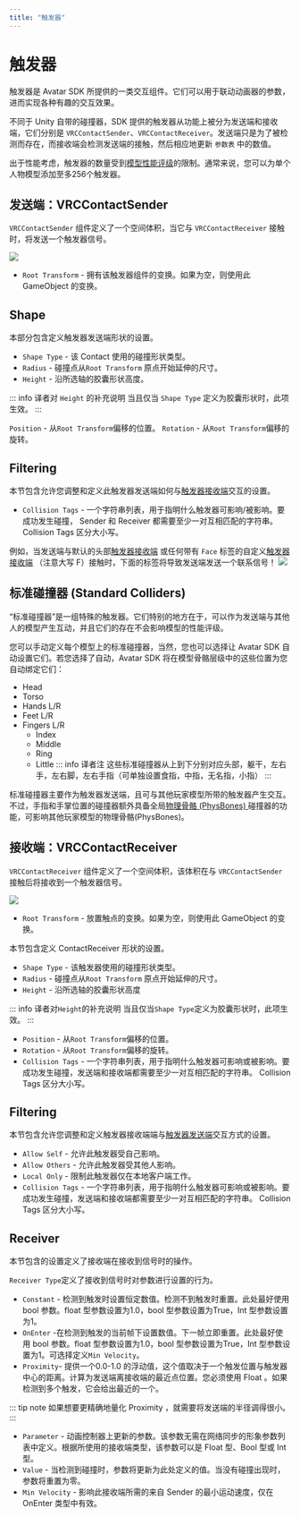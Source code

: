 ```yaml
---
title: "触发器"
---
```


# 触发器

触发器是 Avatar SDK 所提供的一类交互组件。它们可以用于联动动画器的参数，进而实现各种有趣的交互效果。

不同于 Unity 自带的碰撞器，SDK 提供的触发器从功能上被分为发送端和接收端，它们分别是 `VRCContactSender`、`VRCContactReceiver`。发送端只是为了被检测而存在，而接收端会检测发送端的接触，然后相应地更新 `参数表` 中的数值。

出于性能考虑，触发器的数量受到[模型性能评级](/creators.vrchat.com/avatars/avatar-performance-ranking-system#pc-limits)的限制。通常来说，您可以为单个人物模型添加至多256个触发器。

## 发送端：VRCContactSender
 `VRCContactSender` 组件定义了一个空间体积，当它与 `VRCContactReceiver` 接触时，将发送一个触发器信号。
 
![](https://cn-nb1.rains3.com/docs-image/controls/contacts-1.png)

- `Root Transform` - 拥有该触发器组件的变换。如果为空，则使用此 GameObject 的变换。

## Shape
本部分包含定义触发器发送端形状的设置。
- `Shape Type` - 该 Contact 使用的碰撞形状类型。
- `Radius` - 碰撞点从`Root Transform` 原点开始延伸的尺寸。
- `Height` - 沿所选轴的胶囊形状高度。

::: info 译者对 `Height` 的补充说明
当且仅当 `Shape Type` 定义为胶囊形状时，此项生效。
:::

`Position` - 从`Root Transform`偏移的位置。
`Rotation` - 从`Root Transform`偏移的旋转。

## Filtering
本节包含允许您调整和定义此触发器发送端如何与[触发器接收端](/creators.vrchat.com/avatars/avatar-dynamics/contacts#VRCContactReceiver)交互的设置。

- `Collision Tags` - 一个字符串列表，用于指明什么触发器可影响/被影响。要成功发生碰撞， Sender 和 Receiver 都需要至少一对互相匹配的字符串。 Collision Tags 区分大小写。

例如，当发送端与默认的头部[触发器接收端](/creators.vrchat.com/avatars/avatar-dynamics/contacts#VRCContactReceiver) 或任何带有 `Face` 标签的自定义[触发器接收端](/creators.vrchat.com/avatars/avatar-dynamics/contacts#VRCContactReceiver) （注意大写 F）接触时，下面的标签将导致发送端发送一个联系信号！
![](https://cn-nb1.rains3.com/docs-image/controls/contacts-2.png)

## 标准碰撞器 (Standard Colliders)
“标准碰撞器”是一组特殊的触发器。它们特别的地方在于，可以作为发送端与其他人的模型产生互动，并且它们的存在不会影响模型的性能评级。

您可以手动定义每个模型上的标准碰撞器，当然，您也可以选择让 Avatar SDK 自动设置它们。若您选择了自动，Avatar SDK 将在模型骨骼层级中的这些位置为您自动绑定它们：

- Head
- Torso
- Hands L/R
- Feet L/R
- Fingers L/R
  - Index
  - Middle
  - Ring
  - Little
  ::: info 译者注
  这些标准碰撞器从上到下分别对应头部，躯干，左右手，左右脚，左右手指（可单独设置食指，中指，无名指，小指）
  :::

标准碰撞器主要作为触发器发送端，且可与其他玩家模型所带的触发器产生交互。不过，手指和手掌位置的碰撞器额外具备全局[物理骨骼 (PhysBones) ](/creators.vrchat.com/avatars/avatar-dynamics/physbones)碰撞器的功能，可影响其他玩家模型的物理骨骼(PhysBones)。

## 接收端：VRCContactReceiver
`VRCContactReceiver` 组件定义了一个空间体积，该体积在与  `VRCContactSender` 接触后将接收到一个触发器信号。

![](https://cn-nb1.rains3.com/docs-image/controls/contacts-3.png)

- `Root Transform` - 放置触点的变换。如果为空，则使用此 GameObject 的变换。

本节包含定义 ContactReceiver 形状的设置。
- `Shape Type` - 该触发器使用的碰撞形状类型。
- `Radius` - 碰撞点从`Root Transform` 原点开始延伸的尺寸。
- `Height` - 沿所选轴的胶囊形状高度

::: info 译者对`Height`的补充说明
当且仅当`Shape Type`定义为胶囊形状时，此项生效。
:::

- `Position` - 从`Root Transform`偏移的位置。
- `Rotation` - 从`Root Transform`偏移的旋转。
- `Collision Tags` - 一个字符串列表，用于指明什么触发器可影响或被影响。要成功发生碰撞，发送端和接收端都需要至少一对互相匹配的字符串。 Collision Tags 区分大小写。

## Filtering
本节包含允许您调整和定义触发器接收端端与[触发器发送端](/creators.vrchat.com/avatars/avatar-dynamics/contacts#VRCContactSender)交互方式的设置。

- `Allow Self` - 允许此触发器受自己影响。
- `Allow Others` - 允许此触发器受其他人影响。
- `Local Only` - 限制此触发器仅在本地客户端工作。
- `Collision Tags` - 一个字符串列表，用于指明什么触发器可影响或被影响。要成功发生碰撞，发送端和接收端都需要至少一对互相匹配的字符串。 Collision Tags 区分大小写。

## Receiver
本节包含的设置定义了接收端在接收到信号时的操作。

`Receiver Type`定义了接收到信号时对参数进行设置的行为。

-  `Constant` - 检测到触发时设置恒定数值。检测不到触发时重置。此处最好使用 bool 参数。float 型参数设置为1.0，bool 型参数设置为True，Int 型参数设置为1。
- `OnEnter` -在检测到触发的当前帧下设置数值。下一帧立即重置。此处最好使用 bool 参数。float 型参数设置为1.0，bool 型参数设置为True，Int 型参数设置为1。可选择定义`Min Velocity`。
- `Proximity`- 提供一个0.0-1.0 的浮动值，这个值取决于一个触发位置与触发器中心的距离。计算为发送端离接收端的最近点位置。您必须使用 Float 。如果检测到多个触发，它会给出最近的一个。

::: tip note
如果想要更精确地量化 Proximity ，就需要将发送端的半径调得很小。
:::

- `Parameter` - 动画控制器上更新的参数。该参数无需在网络同步的形象参数列表中定义。根据所使用的接收端类型，该参数可以是 Float 型、Bool 型或 Int 型。
- `Value` - 当检测到碰撞时，参数将更新为此处定义的值。当没有碰撞出现时，参数将重置为零。
- `Min Velocity` - 影响此接收端所需的来自 Sender 的最小运动速度，仅在 OnEnter 类型中有效。
